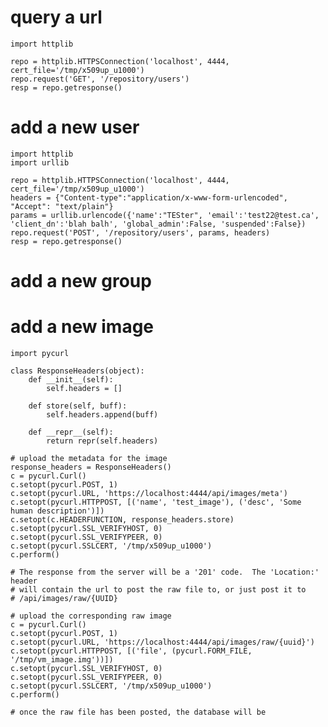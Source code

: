 # query a url
    import httplib

    repo = httplib.HTTPSConnection('localhost', 4444, cert_file='/tmp/x509up_u1000')
    repo.request('GET', '/repository/users')
    resp = repo.getresponse()

# add a new user
    import httplib
    import urllib

    repo = httplib.HTTPSConnection('localhost', 4444, cert_file='/tmp/x509up_u1000')
    headers = {"Content-type":"application/x-www-form-urlencoded", "Accept": "text/plain"}
    params = urllib.urlencode({'name':"TESter", 'email':'test22@test.ca', 'client_dn':'blah balh', 'global_admin':False, 'suspended':False})
    repo.request('POST', '/repository/users', params, headers)
    resp = repo.getresponse()

# add a new group


# add a new image
    import pycurl
    
    class ResponseHeaders(object):
        def __init__(self):
            self.headers = []
        
        def store(self, buff):
            self.headers.append(buff)
            
        def __repr__(self):
            return repr(self.headers)
    
    # upload the metadata for the image
    response_headers = ResponseHeaders()
    c = pycurl.Curl()
    c.setopt(pycurl.POST, 1)
    c.setopt(pycurl.URL, 'https://localhost:4444/api/images/meta')
    c.setopt(pycurl.HTTPPOST, [('name', 'test_image'), ('desc', 'Some human description')])
    c.setopt(c.HEADERFUNCTION, response_headers.store)
    c.setopt(pycurl.SSL_VERIFYHOST, 0)
    c.setopt(pycurl.SSL_VERIFYPEER, 0)
    c.setopt(pycurl.SSLCERT, '/tmp/x509up_u1000')
    c.perform()
    
    # The response from the server will be a '201' code.  The 'Location:' header
    # will contain the url to post the raw file to, or just post it to 
    # /api/images/raw/{UUID}
    
    # upload the corresponding raw image
    c = pycurl.Curl()
    c.setopt(pycurl.POST, 1)
    c.setopt(pycurl.URL, 'https://localhost:4444/api/images/raw/{uuid}')
    c.setopt(pycurl.HTTPPOST, [('file', (pycurl.FORM_FILE, '/tmp/vm_image.img'))])
    c.setopt(pycurl.SSL_VERIFYHOST, 0)
    c.setopt(pycurl.SSL_VERIFYPEER, 0)
    c.setopt(pycurl.SSLCERT, '/tmp/x509up_u1000')
    c.perform()
    
    # once the raw file has been posted, the database will be 
